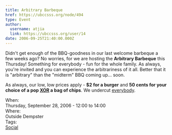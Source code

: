 ```yaml
---
title: Arbitrary Barbeque 
href: https://ubccsss.org/node/494
type: Event
author:
  username: atjia
  link: https://ubccsss.org/user/14
date: 2006-09-25T21:40:00.000Z
---
```


<div class="field field-name-body field-type-text-with-summary field-label-hidden"><div class="field-items"><div class="field-item even"><p>Didn&apos;t get enough of the BBQ-goodness in our last welcome barbeque a few weeks ago?  No worries, for we are hosting the <strong>Arbitrary Barbeque</strong> this Thursday!  Something for everybody - fun for the whole family.  As always, you&apos;re invited and you can experience the arbitrariness of it all.  Better that it is &quot;arbitrary&quot; than the &quot;midterm&quot; BBQ coming up... soon.</p>
<p>As always, our low, low prices apply - <strong>$2 for a burger</strong> and <strong>50 cents for your choice of a pop <a href="https://en.wikipedia.org/wiki/XOR">XOR</a> a bag of chips</strong>.  We undercut <a href="http://www.ams.ubc.ca/content.cfm?ID=47">everybody</a>.</p>
</div></div></div><div class="field field-name-field-dates field-type-datetime field-label-above"><div class="field-label">When:&#xA0;</div><div class="field-items"><div class="field-item even"><span class="date-display-single">Thursday, September 28, 2006 - <span class="date-display-range"><span class="date-display-start">12:00</span> to <span class="date-display-end">14:00</span></span></span></div></div></div><div class="field field-name-field-location field-type-text field-label-above"><div class="field-label">Where:&#xA0;</div><div class="field-items"><div class="field-item even">Outside Dempster</div></div></div>    <footer>
    <div class="field field-name-field-tags field-type-taxonomy-term-reference field-label-above"><div class="field-label">Tags:&#xA0;</div><div class="field-items"><div class="field-item even"><a href="/social">Social</a></div></div></div>      </footer>